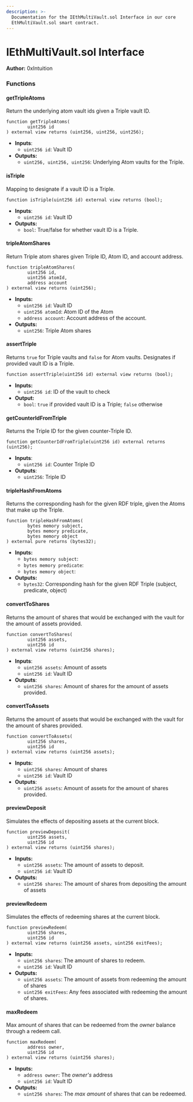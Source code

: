 ```yaml
---
description: >-
  Documentation for the IEthMultiVault.sol Interface in our core
  EthMultiVault.sol smart contract.
---
```


# IEthMultiVault.sol Interface

**Author:** 0xIntuition

### Functions

#### getTripleAtoms

Return the underlying atom vault ids given a Triple vault ID.

```solidity
function getTripleAtoms(
        uint256 id
) external view returns (uint256, uint256, uint256);
```

* **Inputs**:
  * `uint256 id`: Vault ID
* **Outputs:**
  * `uint256, uint256, uint256`: Underlying Atom vaults for the Triple.

#### isTriple

Mapping to designate if a vault ID is a Triple.

```solidity
function isTriple(uint256 id) external view returns (bool);
```

* **Inputs**:
  * `uint256 id`: Vault ID
* **Outputs:**
  * `bool`: True/false for whether vault ID is a Triple.

#### tripleAtomShares

Return Triple atom shares given Triple ID, Atom ID, and account address.

```solidity
function tripleAtomShares(
        uint256 id,
        uint256 atomId,
        address account
) external view returns (uint256);
```

* **Inputs:**
  * `uint256 id`: Vault ID
  * `uint256 atomId`: Atom ID of the Atom
  * `address account`: Account address of the account.
* **Outputs:**
  * `uint256`: Triple Atom shares

#### assertTriple

Returns `true` for Triple vaults and `false` for Atom vaults. Designates if provided vault ID is a Triple.

```solidity
function assertTriple(uint256 id) external view returns (bool);
```

* **Inputs:**
  * `uint256 id`: ID of the vault to check
* **Output:**
  * `bool`: `true` if provided vault ID is a Triple; `false` otherwise

#### getCounterIdFromTriple

Returns the Triple ID for the given counter-Triple ID.

```solidity
function getCounterIdFromTriple(uint256 id) external returns (uint256);
```

* **Inputs**:
  * `uint256 id`: Counter Triple ID
* **Outputs**:
  * `uint256`: Triple ID

#### tripleHashFromAtoms

Returns the corresponding hash for the given RDF triple, given the Atoms that make up the Triple.

```solidity
function tripleHashFromAtoms(
        bytes memory subject,
        bytes memory predicate,
        bytes memory object
) external pure returns (bytes32);
```

* **Inputs:**
  * `bytes memory subject`:&#x20;
  * `bytes memory predicate`:
  * `bytes memory object`:
* **Outputs:**
  * `bytes32`: Corresponding hash for the given RDF Triple (subject, predicate, object)

#### convertToShares

Returns the amount of shares that would be exchanged with the vault for the amount of assets provided.

```solidity
function convertToShares(
        uint256 assets,
        uint256 id
) external view returns (uint256 shares);
```

* **Inputs**:
  * `uint256 assets`: Amount of assets
  * `uint256 id`: Vault ID
* **Outputs**:
  * `uint256 shares`: Amount of shares for the amount of assets provided.

#### convertToAssets

Returns the amount of assets that would be exchanged with the vault for the amount of shares provided.

```solidity
function convertToAssets(
        uint256 shares,
        uint256 id
) external view returns (uint256 assets);
```

* **Inputs:**
  * `uint256 shares`: Amount of shares
  * `uint256 id`: Vault ID
* **Outputs**:
  * `uint256 assets`: Amount of assets for the amount of shares provided.

#### previewDeposit

Simulates the effects of depositing assets at the current block.

```solidity
function previewDeposit(
        uint256 assets,
        uint256 id
) external view returns (uint256 shares);
```

* **Inputs:**
  * `uint256 assets`: The amount of assets to deposit.
  * `uint256 id`: Vault ID
* **Outputs:**
  * `uint256 shares`: The amount of shares from depositing the amount of assets

#### previewRedeem

Simulates the effects of redeeming shares at the current block.

```solidity
function previewRedeem(
        uint256 shares,
        uint256 id
) external view returns (uint256 assets, uint256 exitFees);
```

* **Inputs:**
  * `uint256 shares`: The amount of shares to redeem.
  * `uint256 id`: Vault ID
* **Outputs:**
  * `uint256 assets`: The amount of assets from redeeming the amount of shares
  * `uint256 exitFees`: Any fees associated with redeeming the amount of shares.

#### maxRedeem

Max amount of shares that can be redeemed from the _owner_ balance through a redeem call.

```solidity
function maxRedeem(
        address owner,
        uint256 id
) external view returns (uint256 shares);
```

* **Inputs:**&#x20;
  * `address owner`: The _owner's_ address
  * `uint256 id`: Vault ID
* **Outputs:**
  * `uint256 shares`: The _max amount_ of shares that can be redeemed.


